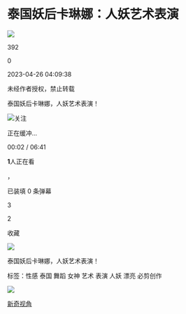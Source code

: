 # 泰国妖后卡琳娜：人妖艺术表演

![](//i0.hdslb.com/bfs/archive/a9d8d4148182b32b089d76a9fcaa28b5f8607ff9.jpg@100w_100h_1c.webp)

392

0

2023-04-26 04:09:38

未经作者授权，禁止转载

泰国妖后卡琳娜，人妖艺术表演！

![](//i2.hdslb.com/bfs/face/2c96ae26f92456d625222d775600eb906181c7be.jpg@96w.webp)关注

正在缓冲...

00:02 / 06:41

**1**人正在看

，

已装填 0 条弹幕

3

2

收藏

![](//i0.hdslb.com/bfs/archive/a9d8d4148182b32b089d76a9fcaa28b5f8607ff9.jpg@518w_290h_1c_!web-video-share-cover.webp)

泰国妖后卡琳娜，人妖艺术表演！

标签：性感 泰国 舞蹈 女神 艺术 表演 人妖 漂亮 必剪创作

[![](//i2.hdslb.com/bfs/face/2c96ae26f92456d625222d775600eb906181c7be.jpg@96w_96h_1c_1s_!web-avatar.webp)](//space.bilibili.com/88811468)

[新奇视角](//space.bilibili.com/88811468)
